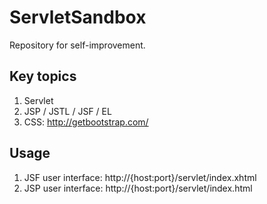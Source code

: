 # ServletSandbox
Repository for self-improvement.

## Key topics
1. Servlet
2. JSP / JSTL / JSF / EL
3. CSS: http://getbootstrap.com/

## Usage
1. JSF user interface: http://{host:port}/servlet/index.xhtml
2. JSP user interface: http://{host:port}/servlet/index.html
